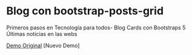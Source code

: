 # Blog con bootstrap-posts-grid
Primeros pasos en Tecnología para todos- Blog Cards con Bootstraps 5
Últimas noticias en las webs

[Demo Original](https://skcals.github.io/bootstrap-posts-grid/)
[Nuevo Demo]
